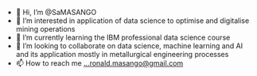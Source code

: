 - 👋 Hi, I’m @SaMASANGO
- 👀 I’m interested in application of data science to optimise and digitalise mining operations
- 🌱 I’m currently learning the IBM professional data science course
- 💞️ I’m looking to collaborate on data science, machine learning and AI and its application mostly in metallurgical engineering processes
- 📫 How to reach me ...ronald.masango@gmail.com

<!---
SaMASANGO/SaMASANGO is a ✨ special ✨ repository because its `README.md` (this file) appears on your GitHub profile.
You can click the Preview link to take a look at your changes.
--->

